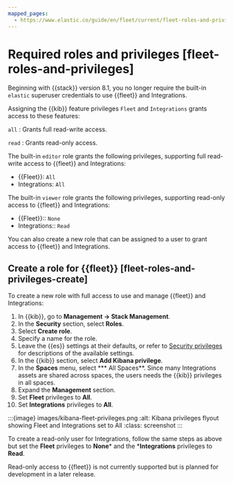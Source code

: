 ```yaml
---
mapped_pages:
  - https://www.elastic.co/guide/en/fleet/current/fleet-roles-and-privileges.html
---
```


# Required roles and privileges [fleet-roles-and-privileges]

Beginning with {{stack}} version 8.1, you no longer require the built-in `elastic` superuser credentials to use {{fleet}} and Integrations.

Assigning the {{kib}} feature privileges `Fleet` and `Integrations` grants access to these features:

`all`
:   Grants full read-write access.

`read`
:   Grants read-only access.

The built-in `editor` role grants the following privileges, supporting full read-write access to {{fleet}} and Integrations:

* {{Fleet}}: `All`
* Integrations: `All`

The built-in `viewer` role grants the following privileges, supporting read-only access to {{fleet}} and Integrations:

* {{Fleet}}:: `None`
* Integrations:: `Read`

You can also create a new role that can be assigned to a user to grant access to {{fleet}} and Integrations.


## Create a role for {{fleet}} [fleet-roles-and-privileges-create]

To create a new role with full access to use and manage {{fleet}} and Integrations:

1. In {{kib}}, go to **Management → Stack Management**.
2. In the **Security** section, select **Roles**.
3. Select **Create role**.
4. Specify a name for the role.
5. Leave the {{es}} settings at their defaults, or refer to [Security privileges](asciidocalypse://docs/reference/elasticsearch/security-privileges.md) for descriptions of the available settings.
6. In the {{kib}} section, select **Add Kibana privilege**.
7. In the **Spaces** menu, select *** All Spaces**. Since many Integrations assets are shared across spaces, the users needs the {{kib}} privileges in all spaces.
8. Expand the **Management** section.
9. Set **Fleet** privileges to **All**.
10. Set **Integrations** privileges to **All**.

:::{image} images/kibana-fleet-privileges.png
:alt: Kibana privileges flyout showing Fleet and Integrations set to All
:class: screenshot
:::

To create a read-only user for Integrations, follow the same steps as above but set the **Fleet** privileges to **None*** and the ***Integrations** privileges to **Read**.

Read-only access to {{fleet}} is not currently supported but is planned for development in a later release.
